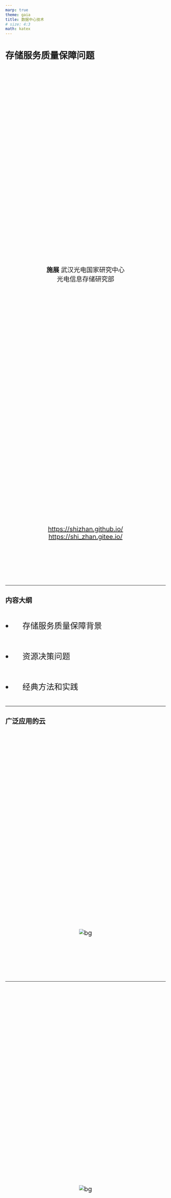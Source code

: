 ```yaml
---
marp: true
theme: gaia
title: 数据中心技术
# size: 4:3
math: katex
---
```


<!-- _class: lead -->

# 存储服务质量保障问题

**施展**
武汉光电国家研究中心
光电信息存储研究部

<https://shizhan.github.io/>
<https://shi_zhan.gitee.io/>

---

## 内容大纲

<!-- paginate: true -->

- 存储服务质量保障背景
- 资源决策问题
- 经典方法和实践

---

## 广泛应用的云

![bg](images/cloud-storage.jpg)

---

<style scoped>
  p {
    padding-top: 620px;
    font-size: 18px;
  }
</style>

![bg](images/Cloud-Computing-as-a-Service-Revenue.png)

Source: <https://www.kiwiqa.com/top-6-cloud-computing-trends-impacting-cloud-adoption-in-2020/>

---

<style scoped>
  p {
    padding-top: 620px;
    font-size: 18px;
  }
</style>

![bg](images/Top-Four-Cloud-Infrastructure-Providers.jpg)

Source: <https://www.canalys.com/newsroom/worldwide-cloud-market-q320>

---

<style scoped>
  p {
    font-size: 72px;
    text-align: center;
    padding: 120px
  }
</style>

![bg opacity:.3](images/Top-Four-Cloud-Infrastructure-Providers.jpg)

Pandemic boosts cloud consumption by a third in Q3 2020

---

<style scoped>
  p {
    padding-top: 620px;
    font-size: 18px;
  }
</style>

![bg fit](images/CIS_Q320.jpg)

Source: <https://www.srgresearch.com/articles/cloud-market-growth-rate-nudges-amazon-and-microsoft-solidify-leadership>

<!-- New data from Synergy Research Group shows that Q3 enterprise spending on cloud infrastructure services were almost $33 billion, up 33% from the third quarter of 2019. -->

<!-- Amazon and Microsoft continue to account for over half of the worldwide market, with Amazon market share remaining at its long-standing mark of around 33%, while Microsoft’s share was over 18%. Google, Alibaba and Tencent are all growing more rapidly than the overall market and are gaining market share. -->

---

## 服务器整合

<style scoped>
  p {
    font-size: 18px;
  }
</style>

![h:450](images/cmp-consolidated-servers.png)

Source: [Virtual hierarchies to support server consolidation, ISCA '07](https://dl.acm.org/doi/10.1145/1250662.1250670)

---

### 机遇

![h:400](images/server-consolidation.svg)

<!-- 
- SaaS 软件即服务，云应用
- PaaS 平台即服务，云数据库
- IaaS 基础架构即服务，云主机
 -->

---

### 意义

![bg fit](images/server-consolidation-scenario.svg)

---

### 更丰富意义

<style scoped>
  p {
    font-size: 18px;
  }
</style>

![bg right fit](images/beyond-server-consolidation.png)

1) 规模化应用部署
2) 扩展、可靠和安全
3) 使能服务质量保障

Source: [Beyond Server Consolidation: Server consolidation helps companies improve resource utilization, but virtualization can help in other ways, too. Queue 2008](https://dl.acm.org/doi/10.1145/1348583.1348590)

---

### 案例

<style scoped>
  p {
    padding-top: 500px;
    font-size: 20px;
  }
</style>

![bg fit](images/CPU-Utilization-on-a-vSphere-Host-Before-and-After-Consolidation.jpg)

Source: [Update on Virtualizing SQL](https://blogs.vmware.com/apps/2012/11/update-on-virtualizing-sql.html)

---

<style scoped>
  p {
    padding-top: 600px;
    font-size: 20px;
  }
</style>

![bg](images/SQL-and-Oracle-Database-Consolidation-Reduces-Software-Costs-by-70-Percent.jpg)

Source: [Update on Virtualizing SQL](https://blogs.vmware.com/apps/2012/11/update-on-virtualizing-sql.html)

---

## 多租户存储

<style scoped>
  p {
    font-size: 18px;
  }
</style>

![h:450](images/multi-tenancy-degrees.png)

Source:
[What is a multi-tenant system?](https://www.prudentdevs.club/mts/)
<https://tech.asimio.net/2017/01/17/Multitenant-applications-using-Spring-Boot-JPA-Hibernate-and-Postgres.html>

<!-- Software architects have borrowed lot of concepts from civil engineering. Multi-tenancy is one such concept. -->

---

<style scoped>
  p {
    padding-top: 620px;
    font-size: 14px;
  }
</style>

![bg](images/multitenancy-web.png)

Source: <https://www.getfilecloud.com/blog/2014/06/launching-tonido-filecloud-6-0-multi-tenant-amazon-s3-storage-ntfs-permissions-support-and-more/>

---

## 服务等级协议、服务等级目标、服务等级指标

- **服务等级协议**(SLA)：协议双方(服务提供者和用户)签订的一个合约或协议，这个合约**规范了双方的商务关系或部分商务关系**。
  - SLA是服务提供者与用户之间协商并签订的一个具有**法律约束力**的合同，合同规定了在服务提供过程中双方所承担的商务条款。
- **服务等级目标**(SLO)：指定服务所提供功能的一种**期望状态**。
- **服务等级指标**(SLI)：经过仔细定义的**测量指标**，它根据不同系统特点确定要测量什么。

Source: [SLO（服务等级目标）与 SLA（服务等级协议）](https://xie.infoq.cn/article/eda3b32806bc800173793118e)

---

<style scoped>
  p {
    padding-top: 620px;
    font-size: 20px;
  }
</style>

![bg](images/slo-vs-sla-vs-sli-1.jpg)

Source: [SLA vs. SLO vs. SLI: What’s the difference?](https://www.atlassian.com/incident-management/kpis/sla-vs-slo-vs-sli)

---

<style scoped>
  p {
    padding-top: 620px;
    font-size: 20px;
  }
</style>

![bg](images/sla-slo-sli-relation.png)

Source: [The Key Differences Between SLI, SLO, and SLA in SRE](https://dzone.com/articles/the-key-differences-between-sli-slo-and-sla-in-sre)

---

### 归纳一下

<style scoped>
  li {
    font-size: 32px;
    padding: 30px;
  }
</style>

- SLA是法律文书而非技术文档
- SLO是细分后的具体目标承诺
- SLI是监控采集的实际观测值

---

### 归纳一下…

<style scoped>
  li {
    font-size: 32px;
    padding: 30px;
  }
</style>

- SLA是法律文书而非技术文档，**重在严格约束而非技术实现**
- SLO是细分后的具体目标承诺，**重在明确量化而非如何测量**
- SLI是监控采集的实际观测值，**需要精辟选择合适指标**

---

### 归纳一下……

<style scoped>
  li {
    font-size: 32px;
    padding: 30px;
  }
</style>

- SLA是法律文书而非技术文档，重在严格约束而非技术实现，**难在协商**
- SLO是细分后的具体目标承诺，重在明确量化而非如何测量，**难在提炼**
- SLI是监控采集的实际观测值，需要精辟选择合适指标，**难在精准观测**

---

### 范例 —— Web 服务器可用性和延迟

- 考察Web服务器**可用性**。指标为收到的HTTP请求数和成功响应的HTTP请求数。若要了解Web服务器是否胜任用户需求，可以分析成功请求数与请求总数的比率。
  - 用成功请求数除以请求总数，可得一个比率。乘以100得到百分比。例如，Web服务器收到100个请求，成功响应了80个，则比率为0.8，即可用性为80%。
- 另例，考察Web**服务延迟**相关的度量值。需观测不到10毫秒内完成的操作与操作总数的比率。
  - 若阈值时间内返回80个请求，请求总数100，则延迟满足率80%。

Source: [服务级别指标(SLI)和服务级别目标(SLO)示例](https://docs.microsoft.com/zh-cn/learn/modules/improve-reliability-monitoring/7-sli-slo)

---

### 一般评价标准

![h:450](images/slo-spec.png)

---

## 问题：过度供应

<style scoped>
  p {
    font-size: 18px;
  }
</style>

![w:1150](images/provisioning.png)

Source: [A View of Cloud Computing. CACM 2010](https://dl.acm.org/doi/10.1145/1721654.1721672)

---

## 问题：性能干扰

<style scoped>
  p {
    font-size: 18px;
  }
</style>

![h:500](images/performance-isolation-1.png) ![h:500](images/performance-isolation-2.png)

Source: [Enforcing performance isolation across virtual machines in Xen, Middleware '06](https://dl.acm.org/doi/10.5555/1515984.1516011)

---

## 经典机制

- **操作系统**：I/O管理器
- **虚拟化环境**：虚拟机管理器
- **存储系统**：I/O调度模块

---

### 公平排队的悠久历史

![bg right fit](images/Stochastic-Fairness-Queuing.png)

网络领域很早就开始探索……

- [Stochastic fairness queueing, INFOCOM '90](https://ieeexplore.ieee.org/document/91316)
- [On Measuring Fairness in Queues, Advances in Applied Probability 2004](https://www.jstor.org/stable/4140415)

<!-- 计算机网络领域上很早就开展服务质量保障方向研究 (Virtual Clock, WFQ, PGPS, WF2Q, SCFQ, Leap Forward, SFQ and Latency-rate scheduling)，主要起步于公平队列 -->

---

### 案例1：cgroup (Linux内核)

<style scoped>
  li {
    font-size: 25px;
  }
  p {
    font-size: 20px;
    text-align: center;
  }
</style>

- [Block IO Controller](https://www.kernel.org/doc/html/latest/admin-guide/cgroup-v1/blkio-controller.html)
  - [BFQ (Budget Fair Queueing)](https://www.kernel.org/doc/html/latest/block/bfq-iosched.html), [BFQ I/O Scheduler](https://lwn.net/Articles/306641/), [Comparison among 6 schedulers](http://algo.ing.unimo.it/people/paolo/disk_sched/comparison.php)

![h:350](images/cfq-cgroup.png)

Source: [Variations on fair I/O schedulers](https://lwn.net/Articles/309400/), 2008

<!-- 

1. Algorithms that allocate throughput or bandwidth in proportion to the specified weights of the clients.

  Provide proportional allocation of IO resources, such as Stonehenge SFQ(D), Argon, and Aqua. Many of these algorithms are variants of weighted fair queuing mechanisms (Virtual Clock, WFQ, PGPS, WF2Q, SCFQ, Leap Forward, SFQ and Latency-rate scheduling) proposed in the networking literature, adapted to handle various storage-specific concerns such as concurrency, minimizing seek delays and improving throughput.

2. Algorithms that provide support for latency-sensitive applications along with proportional sharing.

  These algorithms include SMART, BVT, pClock, Avatar and service curve based techniques.

3. Algorithms that support reservation along with proportional allocation.
  
  Such as Rialto, ESX memory management and other reservation based CPU scheduling methods.

 -->

---

### 案例2：libvirt (KVM, Xen, VMware, QEMU)

<style scoped>
  li {
    font-size: 25px;
  }
  p {
    font-size: 20px;
  }
</style>

- [virsh blkiotune](https://www.libvirt.org/manpages/virsh.html#blkiotune)
- [Quality of Service (QoS) in OpenStack](https://wiki.openstack.org/wiki/QoS)

![h:300](images/cgroup-vs-qemu.png) ![h:300](images/openstack-frontend-qos.png)

Source: [IO Throttling in QEMU](https://www.linux-kvm.org/images/7/72/2011-forum-keep-a-limit-on-it-io-throttling-in-qemu.pdf), [KVM Forum 2011](https://www.linux-kvm.org/page/KVM_Forum_2011); [OpenStack - Basic volume quality of service](https://docs.openstack.org/cinder/latest/admin/blockstorage-basic-volume-qos.html);

---

### 案例3：Object Storage (Ceph)

<style scoped>
  li {
    font-size: 25px;
  }
  p {
    font-size: 20px;
}
</style>

- [QoS Study with mClock and WPQ Schedulers](https://ceph.com/en/news/blog/2021/qos-study-with-mclock-and-wpq-schedulers/)
- [The dmclock distributed quality of service algorithm](https://github.com/ceph/dmclock)

![h:330](images/mclock.png) ![h:330](images/vhost-target.png)

Source: [mClock: handling throughput variability for hypervisor IO scheduling](https://dl.acm.org/doi/10.5555/1924943.1924974), [OSDI'10](https://www.usenix.org/legacy/events/osdi10/tech/);
[Using Ceph RBD as a QEMU Storage](https://insujang.github.io/2021-03-04/using-ceph-rbd-as-a-qemu-storage/);

---

## 决策过程

<style scoped>
  li {
    font-size: 25px;
  }
  p {
    font-size: 18px;
  }
</style>

![bg right fit](images/QoS-managed-distributed-storage-system.gif)

- **MAPE**-loop steps
  - **Monitoring** QoS metrics
  - **Analyzing** divergence of current performance from goals and updating a performance model
  - **Planning** decisions about actions needed to achieve performance goals
  - **Executing** those actions

Source: [Decision-Making Approaches for Performance QoS in Distributed Storage Systems: A Survey, TPDS 2019](https://ieeexplore.ieee.org/document/8618414)

---

## 问题描述

- 目标
  - $(r_i, l^{r}_i, l^{w}_i)$
  - ${Average\ latency\ over\ time}\ w \leq f_r\cdot l^{r}_i + (1 - f_r)\cdot l^{w}_i$
- 方法
  - 静态：任务初始资源如何分配
    - 调整资源配置
  - 动态：负载、系统变化如何动态适应
    - 流量控制

---

### 方法1：控制论

![w:1150](images/block-diagram-of-feedback-control-system.svg)

---

### 方法2：约束优化

![h:500](images/constrained-optimization-l.jpg)

---

### 方法3：机器学习

![w:1150](images/reinforcement-Learning.svg)

---

## 实践环境

- 大数据存储实验课 <https://github.com/cs-course/iot-storage-experiment>
- 对象存储入门实验 <https://github.com/cs-course/obs-tutorial>

---

### 实验思路

- 调节并发数，观察性能约束与提升的空间

  ```python
  with ThreadPoolExecutor(max_workers=1) as executor:
      futures = [ executor.submit(access_obs for i in range(100) ]
  ```

- 尝试反馈控制并发数

  ```bash
  s3bench ... -numClients=8 ...
  ```

- Minio API 子系统节流实践
  - <https://docs.min.io/docs/minio-server-configuration-guide.html>

---

## 进一步思考：如何精确控制？

- 波动性与突发性问题
  - 比例积分控制？
  - 机器学习序列预测？
  - ……

---

### 我们的工作

<style scoped>
  li {
    font-size: 25px;
  }
  p {
    font-size: 20px;
    text-align: center;
  }
</style>

- [Storage Sharing Optimization Under Constraints of SLO Compliance and Performance Variability](https://ieeexplore.ieee.org/document/7498602), ToSC 2019.
- [Customizable SLO and Its Near-Precise Enforcement for Storage Bandwidth](https://dl.acm.org/doi/10.1145/2998454), ToS 2017.
- [PSLO: enforcing the Xth percentile latency and throughput SLOs for consolidated VM storage](https://dl.acm.org/doi/10.1145/2901318.2901330), EuroSys 2016.

![h:270](images/PI-Controller.png)

Source: [PID Controllers Explained](https://blog.opticontrols.com/archives/344)

---

## 参考文献

<style scoped>
  li {
    font-size: 25px;
  }
</style>

1. [Decision-Making Approaches for Performance QoS in Distributed Storage Systems: A Survey](https://ieeexplore.ieee.org/document/8618414), TPDS 2019.
2. [Server consolidation techniques in virtualized data centers of cloud environments: A systematic literature review](https://onlinelibrary.wiley.com/doi/abs/10.1002/spe.2582), SPE 2018.
3. [MittOS: Supporting Millisecond Tail Tolerance with Fast Rejecting SLO-Aware OS Interface](https://dl.acm.org/doi/10.1145/3132747.3132774), SOSP 2017
4. [Crystal: software-defined storage for multi-tenant object stores](https://www.usenix.org/conference/fast17/technical-sessions/presentation/gracia-tinedo), FAST 2017
5. [Argon: Performance Insulation for Shared Storage Servers](https://www.usenix.org/legacy/events/fast07/tech/wachs.html), FAST 2007.
6. [Façade: Virtual Storage Devices with Performance Guarantees](https://www.usenix.org/legacy/events/fast03/tech/lumb.html), FAST 2003.
